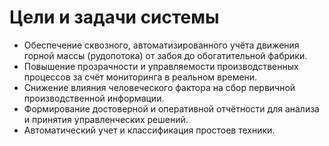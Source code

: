 # Цели и задачи системы

- Обеспечение сквозного, автоматизированного учёта движения горной массы (рудопотока) от забоя до обогатительной фабрики.
- Повышение прозрачности и управляемости производственных процессов за счёт мониторинга в реальном времени.
- Снижение влияния человеческого фактора на сбор первичной производственной информации.
- Формирование достоверной и оперативной отчётности для анализа и принятия управленческих решений.
- Автоматический учет и классификация простоев техники.
